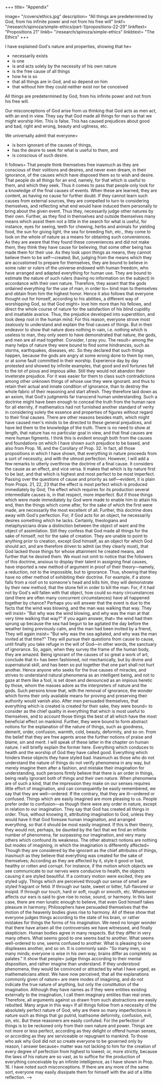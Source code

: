+++
title=  "Appendix"

image=  "/covers/ethics.jpg"
description=  "All things are predetermined by God, from his infinite power and not from his free will"
linkf=  "/research/spinoza/simple-ethics/part-1/propositions-22-29"
linkftext=  "Propositions 21"
linkb=  "/research/spinoza/simple-ethics"
linkbtext=  "The Ethics"
+++


I have explained God's nature and properties, showing that he= 
- necessarily exists
- is one
- is and acts solely by the necessity of his own nature
- is the free cause of all things
- how he is so
- that all things are in God, and so depend on him
- that without him they could neither exist nor be conceived

All things are predetermined by God, from his infinite power and not from his free will.

Our misconceptions of God arise from us thinking that God acts as men act, with an end in view. They say that God made all things for man so that we might worship Him. This is false. This has caused prejudices about good and bad, right and wrong, beauty and ugliness, etc.

We universally admit that everyone= 
- is born ignorant of the causes of things,
- has the desire to seek for what is useful to them, and
- is conscious of such desire.

It follows= 
That people think themselves free inasmuch as they are conscious of their volitions and desires, and never even dream, in their ignorance, of the causes which have disposed them so to wish and desire.
That people do all things for an end, namely, for that which is useful to them, and which they seek.
Thus it comes to pass that people only look for a knowledge of the final causes of events.
When these are learned, they are content, as having no cause for further doubt.
If they cannot learn such causes from external sources, they are compelled to turn to considering themselves, and reflecting what end would have induced them personally to bring about the given event.
Thus they, necessarily judge other natures by their own.
Further, as they find in themselves and outside themselves many means which assist them not a little in the search for what is useful, for instance, eyes for seeing, teeth for chewing, herbs and animals for yielding food, the sun for giving light, the sea for breeding fish, etc., they come to look on the whole of nature as a means for obtaining such conveniences.
As they are aware that they found these conveniences and did not make them, they think they have cause for believing, that some other being has made them for their use.
As they look upon things as means, they cannot believe them to be self—created;
But, judging from the means which they are accustomed to prepare for themselves, they are bound to believe in some ruler or rulers of the universe endowed with human freedom, who have arranged and adapted everything for human use.
They are bound to estimate the nature of such rulers (having no information on the subject) in accordance with their own nature.
Therefore, they assert that the gods ordained everything for the use of man, in order to= 
bind man to themselves and
obtain from him the highest honor.
Hence it also follows that everyone thought out for himself, according to his abilities, a different way of worshipping God, so that God might= 
love him more than his fellows, and
direct the whole course of nature for the satisfaction of his blind cupidity and insatiable avarice.
Thus, the prejudice developed into superstition, and took deep root in the human mind.
For this reason, everyone strove most zealously to understand and explain the final causes of things.
But in their endeavor to show that nature does nothing in vain, i.e. nothing which is useless to man, they only seem to have demonstrated that nature, the gods, and men are all mad together.
Consider, I pray you.
The result=  among the many helps of nature they were bound to find some hindrances, such as storms, earthquakes, diseases, etc.
So they declared that such things happen, because the gods are angry at some wrong done to them by men, or at some fault committed in their worship.
Experience day by day protested and showed by infinite examples, that good and evil fortunes fall to the lot of pious and impious alike.
Still they would not abandon their inveterate prejudice.
For it was easier for them to class such contradictions among other unknown things of whose use they were ignorant.
and thus to retain their actual and innate condition of ignorance, than to destroy the whole fabric of their reasoning and start afresh.
They therefore laid down as an axiom, that God's judgments far transcend human understanding.
Such a doctrine might have been enough to conceal the truth from the human race for all eternity, if mathematics had not furnished another standard of verity in considering solely the essence and properties of figures without regard to their final causes.
There are other reasons besides math, which might have caused men's minds to be directed to these general prejudices, and have led them to the knowledge of the truth.
There is no need to show at length, that nature has no particular goal in view, and that final causes are mere human figments.
I think this is evident enough both from the causes and foundations on which I have shown such prejudice to be based, and also from Prop. 16, and the Corollary of Prop. 32.
In fact, all those propositions in which I have shown, that everything in nature proceeds from a sort of necessity, and with the utmost perfection.
However, I will add a few remarks to utterly overthrow the doctrine of a final cause.
It considers the cause as an effect, and vice versa.
It makes that which is by nature first to be last, and that which is highest and most perfect to be most imperfect.
Passing over the questions of cause and priority as self—evident, it is plain from Props. 21, 22, 23 that the effect is most perfect which is produced immediately by God;
The effect which requires for its production several intermediate causes is, in that respect, more imperfect.
But if those things which were made immediately by God were made to enable him to attain his end, then the things which come after, for the sake of which the first were made, are necessarily the most excellent of all.
Further, this doctrine does away with God's perfection.
For, if God acts for an object, he necessarily desires something which he lacks.
Certainly, theologians and metaphysicians draw a distinction between the object of want and the object of assimilation.
Still they confess that God made all things for the sake of himself, not for the sake of creation.
They are unable to point to anything prior to creation, except God himself, as an object for which God should act, and are therefore driven to admit (as they clearly must), that God lacked those things for whose attainment he created means, and further that he desired them.
We must not omit to notice that the followers of this doctrine, anxious to display their talent in assigning final causes, have imported a new method of argument in proof of their theory—namely, a reduction, not to the impossible, but to ignorance.
Thus, showing that they have no other method of exhibiting their doctrine.
For example, if a stone falls from a roof on to someone's head and kills him, they will demonstrate by their new method, that the stone fell in order to kill the man.
For, if it had not by God's will fallen with that object, how could so many circumstances (and there are often many concurrent circumstances) have all happened together by chance?
Perhaps you will answer that the event is due to the facts that the wind was blowing, and the man was walking that way.
They will insist=  "But why was the wind blowing, and why was the man at that very time walking that way?"
If you again answer, that= 
the wind had then sprung up because the sea had begun to be agitated the day before the weather being previously calm, and
the man had been invited by a friend,
They will again insist= 
"But why was the sea agitated, and why was the man invited at that time?"
They will pursue their questions from cause to cause, until finally you take refuge in the will of God—in other words, the sanctuary of ignorance.
So, again, when they survey the frame of the human body, they are amazed.
Being ignorant of the causes of so great a work of art, conclude that it= 
has been fashioned, not mechanically, but by divine and supernatural skill, and
has been so put together that one part shall not hurt another.
Hence anyone who seeks for the true causes of miracles, and strives to understand natural phenomena as an intelligent being, and not to gaze at them like a fool, is set down and denounced as an impious heretic by those, whom the masses adore as the interpreters of nature and the gods.
Such persons know that, with the removal of ignorance, the wonder which forms their only available means for proving and preserving their authority would vanish also.
After men persuaded themselves, that everything which is created is created for their sake, they were bound= 
to consider as the chief quality in everything that which is most useful to themselves, and
to account those things the best of all which have the most beneficial effect on mankind.
Further, they were bound to form abstract notions for the explanation of the nature of things, such as goodness, demerit, order, confusion, warmth, cold, beauty, deformity, and so on.
From the belief that they are free agents arose the further notions of praise and blame, sin and merit.
I will speak of these latter in the chapter on human nature.
I will briefly explain the former here.
Everything which conduces to health and the worship of God they have called good.
Everything which hinders these objects they have styled bad.
Inasmuch as those who do not understand the nature of things do not verify phenomena in any way, but merely imagine them after a fashion, and mistake their imagination for understanding, such persons firmly believe that there is an order in things, being really ignorant both of things and their own nature.
When phenomena are of such a kind, that the impression they make on our senses requires little effort of imagination, and can consequently be easily remembered, we say that they are well—ordered.
If the contrary, that they are ill—ordered or confused.
Things which are easily imagined are more pleasing to us.
People prefer order to confusion—as though there were any order in nature, except in relation to our imagination.
They say that God has created all things in order.
Thus, without knowing it, attributing imagination to God, unless they would have it that God foresaw human imagination, and arranged everything, so that it should be most easily imagined.
If this is their theory, they would not, perhaps, be daunted by the fact that we find an infinite number of phenomena, far surpassing our imagination, and very many others which confound its weakness.
The other abstract notions are nothing but modes of imagining, in which the imagination is differently affected= 
Though they are considered by the ignorant as the chief attributes of things, inasmuch as they believe that everything was created for the sake of themselves;
According as they are affected by it, style it good or bad, healthy or rotten and corrupt.
For instance, if the motion which objects we see communicate to our nerves were conducive to health, the objects causing it are styled beautiful.
If a contrary motion were excited, they are styled ugly.
Things which are perceived through our sense of smell are styled fragrant or fetid.
If through our taste, sweet or bitter, full-flavored or insipid.
If through our touch, hard or soft, rough or smooth, etc.
Whatsoever affects our ears is said to give rise to noise, sound, or harmony.
In this last case, there are men lunatic enough to believe, that even God himself takes pleasure in harmony;
Philosophers have persuaded themselves that the motion of the heavenly bodies gives rise to harmony.
All of these show that everyone judges things according to the state of his brain, or rather mistakes for things the forms of his imagination.
We need no longer wonder that there have arisen all the controversies we have witnessed, and finally skepticism.
Human bodies agree in many respects.
But they differ in very many others.
What seems good to one seems bad to another.
What seems well-ordered to one, seems confused to another.
What is pleasing to one displeases another, and so on.
It is commonly said=  "So many men, so many minds; everyone is wise in his own way; brains differ as completely as palates."
It show that people= 
judge things according to their mental disposition, and
rather imagine than understand.
If they understood phenomena, they would be convinced or attracted by what I have urged, as mathematicians attest.
We have now perceived, that all the explanations commonly given of nature= 
are mere modes of imagining, and
do not indicate the true nature of anything, but only the constitution of the imagination.
Although they have names as if they were entities existing externally to the imagination, I call them imaginary entities than real ones.
Therefore, all arguments against us drawn from such abstractions are easily rebutted.
Many argue in this way= 
If all things follow from a necessity of the absolutely perfect nature of God, why are there so many imperfections in nature such as
things that go putrid,
loathsome deformity,
confusion, evil, sin, etc.
But these reasoners are easily confuted.
For the perfection of things is to be reckoned only from their own nature and power.
Things are not more or less perfect, according as they delight or offend human senses, or according as they are serviceable or repugnant to mankind.
To those who ask why God did not so create everyone to be governed only by reason, I answer because= 
matter was not lacking to him for the creation of every degree of perfection from highest to lowest; or,
more strictly, because the laws of his nature are so vast, as to suffice for the production of everything conceivable by an infinite intelligence, as I have shown in Prop. 16.
I have noted such misconceptions.
If there are any more of the same sort, everyone may easily dissipate them for himself with the aid of a little reflection.
 -->


